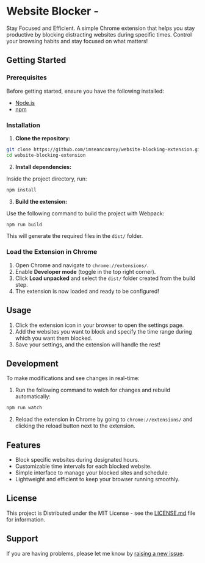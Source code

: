 # Website Blocker - 

Stay Focused and Efficient. A simple Chrome extension that helps you stay productive by blocking distracting websites during specific times. Control your browsing habits and stay focused on what matters!

## Getting Started

### Prerequisites
Before getting started, ensure you have the following installed:
- [Node.js](https://nodejs.org/)
- [npm](https://www.npmjs.com/)

### Installation

1. **Clone the repository:**

```bash
git clone https://github.com/imseanconroy/website-blocking-extension.git
cd website-blocking-extension
```

2. **Install dependencies:**

Inside the project directory, run:

```bash
npm install
```

3. **Build the extension:**

Use the following command to build the project with Webpack:

```bash
npm run build
```

This will generate the required files in the `dist/` folder.

### Load the Extension in Chrome

1. Open Chrome and navigate to `chrome://extensions/`.
2. Enable **Developer mode** (toggle in the top right corner).
3. Click **Load unpacked** and select the `dist/` folder created from the build step.
4. The extension is now loaded and ready to be configured!

## Usage

1. Click the extension icon in your browser to open the settings page.
2. Add the websites you want to block and specify the time range during which you want them blocked.
3. Save your settings, and the extension will handle the rest!

## Development

To make modifications and see changes in real-time:

1. Run the following command to watch for changes and rebuild automatically:

```bash
npm run watch
```

2. Reload the extension in Chrome by going to `chrome://extensions/` and clicking the reload button next to the extension.

## Features
- Block specific websites during designated hours.
- Customizable time intervals for each blocked website.
- Simple interface to manage your blocked sites and schedule.
- Lightweight and efficient to keep your browser running smoothly.

## License

This project is Distributed under the MIT License - see the [LICENSE.md](LICENSE.md) file for information.

## Support

If you are having problems, please let me know by [raising a new issue](https://github.com/ImSeanConroy/website-blocking-extension/issues/new/choose).
